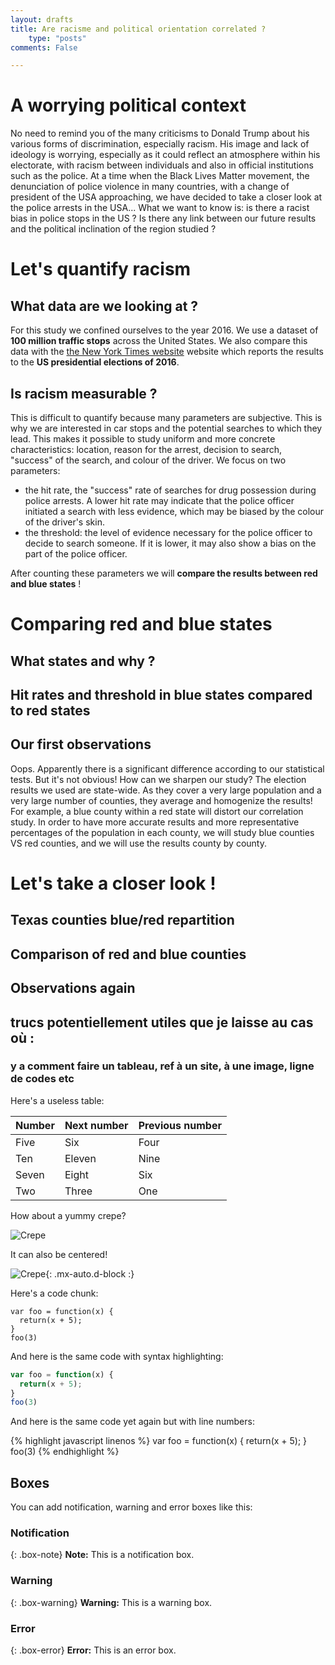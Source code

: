 ```yaml
---
layout: drafts
title: Are racisme and political orientation correlated ?
    type: "posts"
comments: False

---
```

# A worrying political context
No need to remind you of the many criticisms to Donald Trump about his various forms of discrimination, especially racism. His image and lack of ideology is worrying, especially as it could reflect an atmosphere within his electorate, with racism between individuals and also in official institutions such as the police.
At a time when the Black Lives Matter movement, the denunciation of police violence in many countries, with a change of president of the USA approaching, we have decided to take a closer look at the police arrests in the USA... What we want to know is: is there a racist bias in police stops in the US ? Is there any link between our future results and the political inclination of the region studied ? 

# Let's quantify racism
## What data are we looking at ?
For this study we confined ourselves to the year 2016. We use a dataset of **100 million traffic stops** across the United States. We also compare this data with the [the New York Times website](https://www.nytimes.com/elections/2016/results/president) website which reports the results to the **US presidential elections of 2016**.

## Is racism measurable ?
This is difficult to quantify because many parameters are subjective. This is why we are interested in car stops and the potential searches to which they lead. This makes it possible to study uniform and more concrete characteristics: location, reason for the arrest, decision to search, "success" of the search, and colour of the driver.
We focus on two parameters:
- the hit rate, the "success" rate of searches for drug possession during police arrests. 
A lower hit rate may indicate that the police officer initiated a search with less evidence, which may be biased by the colour of the driver's skin.  
- the threshold: the level of evidence necessary for the police officer to decide to search someone.
If it is lower, it may also show a bias on the part of the police officer.

After counting these parameters we will **compare the results between red and blue states** !

# Comparing red and blue states
## What states and why ?

## Hit rates and threshold in blue states compared to red states

## Our first observations
Oops. Apparently there is a significant difference according to our statistical tests. But it's not obvious! How can we sharpen our study?
The election results we used are state-wide. As they cover a very large population and a very large number of counties, they average and homogenize the results! For example, a blue county within a red state will distort our correlation study. In order to have more accurate results and more representative percentages of the population in each county, we will study blue counties VS red counties, and we will use the results county by county. 

# Let's take a closer look !
## Texas counties blue/red repartition

## Comparison of red and blue counties

## Observations again




## trucs potentiellement utiles que je laisse au cas où :
### y a comment faire un tableau, ref à un site, à une image, ligne de codes etc
Here's a useless table:

| Number | Next number | Previous number |
| :------ |:--- | :--- |
| Five | Six | Four |
| Ten | Eleven | Nine |
| Seven | Eight | Six |
| Two | Three | One |


How about a yummy crepe?

![Crepe](https://s3-media3.fl.yelpcdn.com/bphoto/cQ1Yoa75m2yUFFbY2xwuqw/348s.jpg)

It can also be centered!

![Crepe](https://s3-media3.fl.yelpcdn.com/bphoto/cQ1Yoa75m2yUFFbY2xwuqw/348s.jpg){: .mx-auto.d-block :}

Here's a code chunk:

~~~
var foo = function(x) {
  return(x + 5);
}
foo(3)
~~~

And here is the same code with syntax highlighting:

```javascript
var foo = function(x) {
  return(x + 5);
}
foo(3)
```

And here is the same code yet again but with line numbers:

{% highlight javascript linenos %}
var foo = function(x) {
  return(x + 5);
}
foo(3)
{% endhighlight %}

## Boxes
You can add notification, warning and error boxes like this:

### Notification

{: .box-note}
**Note:** This is a notification box.

### Warning

{: .box-warning}
**Warning:** This is a warning box.

### Error

{: .box-error}
**Error:** This is an error box.
